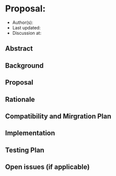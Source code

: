 <!--
This is a template for TiDB's change proposal process, documented [here](./README.md).
-->

# Proposal: <!-- Title -->

- Author(s):     <!-- Author Name, Co-Author Name, with the link(s) of the GitHub profile page -->
- Last updated:  <!-- Date -->
- Discussion at: <!-- https://github.com/pingcap/tidb/issues/XXX -->

## Abstract

<!--
A short summary of the proposal:
- What is the issue that the proposal aims to solve?
- What needs to be done in this proposal?
- What is the impact of this proposal?
-->

## Background

<!--
An introduction of the necessary background and the problem being solved by the proposed change:
- The drawback of the current feature and the corresponding use case
- The expected outcome of this proposal.
-->

## Proposal

<!--
A precise statement of the proposed change:
- The new named concepts and a set of metrics to be collected in this proposal (if applicable)
- The overview of the design.
- How it works?
- What needs to be changed to implement this design?
- What may be positively influenced by the proposed change?
- What may be negatively impacted by the proposed change?
-->

## Rationale

<!--
A discussion of alternate approaches and the trade-offs, advantages, and disadvantages of the specified approach:
- How other systems solve the same issue?
- What other designs have been considered and what are their disadvantages?
- What is the advantage of this design compared with other designs?
- What is the disadvantage of this design?
- What is the impact of not doing this?
-->

## Compatibility and Mirgration Plan

<!--
A discussion of the change with regard to the compatibility issues:
- Does this proposal make TiDB not compatible with the old versions?
- If the existing behavior will be changed, how will we phase out the older behavior?
- Does this proposal make TiDB more compatible with MySQL?
- What is the impact(if any) on the data migration:
    + from MySQL to TiDB
    + from TiDB to MySQL
    + from old TiDB cluster to new TiDB cluster
-->

## Implementation

<!--
A detailed description for each step in the implementation:
- Does any former steps block this step?
- Who will do it?
- When to do it?
- How long it takes to accomplish it?
-->

## Testing Plan

<!--
A brief description on how the implementation will be tested. Both integration test and unit test should consider the following things:
- How to ensure that the implementation works as expected?
- How will we know nothing broke?
-->

## Open issues (if applicable)

<!--
A discussion of issues relating to this proposal for which the author does not know the solution. This section may be omitted if there are none.
-->
